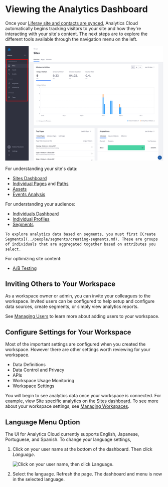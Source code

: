 # Viewing the Analytics Dashboard

Once your [Liferay site and contacts are synced](syncing-sites-and-contacts.md), Analytics Cloud automatically begins tracking visitors to your site and how they're interacting with your site's content. The next steps are to explore the different tools available through the navigation menu on the left.

![Explore the different tools through the left navigation.](viewing-the-analytics-dashboard/images/01.png)

For understanding your site's data:

* [Sites Dashboard](../touchpoints/sites-dashboard.md)
* [Individual Pages](../touchpoints/pages/pages.md) and [Paths](../touchpoints/pages/paths.md)
* [Assets](../touchpoints/assets.md)
* [Events Analysis](../touchpoints/events/events-analysis.md)

For understanding your audience:

* [Individuals Dashboard](../people/individuals/individuals-dashboard.md)
* [Individual Profiles](../people/individuals/individual-profiles.md)
* [Segments](../people/segments/segments.md)

```{note}
To explore analytics data based on segments, you must first [Create Segments](../people/segments/creating-segments.md). These are groups of individuals that are aggregated together based on attributes you select.
```

For optimizing site content:

* [A/B Testing](../optimization/a-b-testing.md)

## Inviting Others to Your Workspace

As a workspace owner or admin, you can invite your colleagues to the workspace. Invited users can be configured to help setup and configure data sources, create segments, or simply view analytics reports.

See [Managing Users](../../workspace-settings/managing-users.md) to learn more about adding users to your workspace.

## Configure Settings for Your Workspace

Most of the important settings are configured when you created the workspace. However there are other settings worth reviewing for your workspace.

* Data Definitions
* Data Control and Privacy
* APIs
* Workspace Usage Monitoring
* Workspace Settings

You will begin to see analytics data once your workspace is connected. For example, view Site specific analytics on the [Sites dashboard](../../touchpoints/sites-dashboard.md). To see more about your workspace settings, see [Managing Workspaces](../../workspace-settings/managing-workspaces.md). 

## Language Menu Option

The UI for Analytics Cloud currently supports English, Japanese, Portuguese, and Spanish. To change your language settings, 

1. Click on your user name at the bottom of the dashboard. Then click *Language*.

   ![Click on your user name, then click Language.](./viewing-the-analytics-dashboard/images/02.png)

2. Select the language. Refresh the page. The dashboard and menu is now in the selected language.